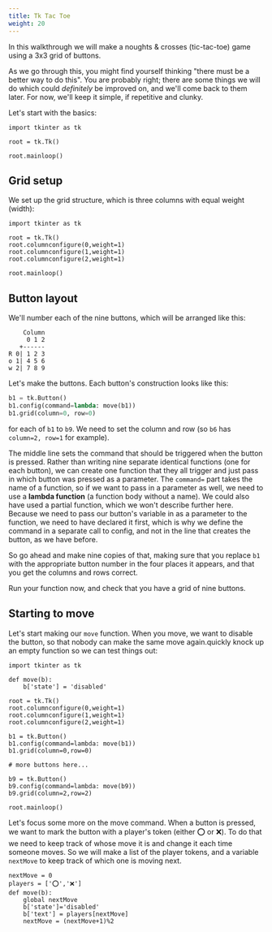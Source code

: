 ```yaml
---
title: Tk Tac Toe
weight: 20
---
```


In this walkthrough we will make a noughts & crosses (tic-tac-toe)
game using a 3x3 grid of buttons.

As we go through this, you might find yourself thinking "there must be a better way to do this". You are probably right; there are some things we will do which could *definitely* be improved on, and we'll come back to them later. For now, we'll keep it simple, if repetitive and clunky.

Let's start with the basics:

```python{linenos=table}
import tkinter as tk

root = tk.Tk()

root.mainloop()
```

## Grid setup
We set up the grid structure, which is three columns with equal weight (width):

```python{linenos=table,hl_lines=["4-6"]}
import tkinter as tk

root = tk.Tk()
root.columnconfigure(0,weight=1)
root.columnconfigure(1,weight=1)
root.columnconfigure(2,weight=1)

root.mainloop()
```

## Button layout
We'll number each of the nine buttons, which will be arranged like this:
```
    Column
     0 1 2
   +------
R 0| 1 2 3
o 1| 4 5 6
w 2| 7 8 9
```

Let's make the buttons. Each button's construction looks like this:
```python
b1 = tk.Button()
b1.config(command=lambda: move(b1))
b1.grid(column=0, row=0)
```
for each of `b1` to `b9`. We need to set the column and row (so `b6` has `column=2, row=1` for example).

The middle line sets the command that should be triggered when the button is pressed. Rather than writing nine separate identical functions (one for each button), we can create one function that they all trigger and just pass in which button was pressed as a parameter. The `command=` part takes the name of a function, so if we want to pass in a parameter as well, we need to use a **lambda function** (a function body without a name). We could also have used a partial function, which we won't describe further here. Because we need to pass our button's variable in as a parameter to the function, we need to have declared it first, which is why we define the command in a separate call to config, and not in the line that creates the button, as we have before.

So go ahead and make nine copies of that, making sure that you replace `b1` with the appropriate button number in the four places it appears, and that you get the columns and rows correct.

Run your function now, and check that you have a grid of nine buttons.

## Starting to move

Let's start making our `move` function. When you move, we want to disable the button, so that nobody can make the same move again.quickly knock up an empty function so we can test things out:

```python{linenos=table,hl_lines=["3-4"]}
import tkinter as tk

def move(b):
    b['state'] = 'disabled'

root = tk.Tk()
root.columnconfigure(0,weight=1)
root.columnconfigure(1,weight=1)
root.columnconfigure(2,weight=1)

b1 = tk.Button()
b1.config(command=lambda: move(b1))
b1.grid(column=0,row=0)

# more buttons here...

b9 = tk.Button()
b9.config(command=lambda: move(b9))
b9.grid(column=2,row=2)

root.mainloop()
```

Let's focus some more on the move command. 
When a button is pressed, we want to mark the button
with a player's token (either ⭕️ or ❌). To do that
we need to keep track of whose move it is and change it
each time someone moves. So we will make a list of the
player tokens, and a variable `nextMove`
to keep track of which one is moving next.

```python{linenos=table,hl_lines=["1-2",4,"6-7"],linenostart=3}
nextMove = 0
players = ['⭕️','❌']
def move(b):
    global nextMove
    b['state']='disabled'
    b['text'] = players[nextMove]
    nextMove = (nextMove+1)%2
```
